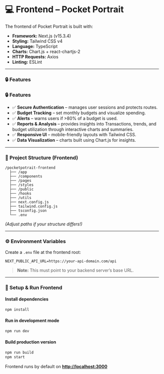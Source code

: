 # 💻 Frontend – Pocket Portrait

The frontend of Pocket Portrait is built with:

* **Framework:** Next.js (v15.3.4)
* **Styling:** Tailwind CSS v4
* **Language:** TypeScript
* **Charts:** Chart.js + react-chartjs-2
* **HTTP Requests:** Axios
* **Linting:** ESLint

---

### 🔒 Features

### 🔒 Features

- ✅ **Secure Authentication** – manages user sessions and protects routes.
- ✅ **Budget Tracking** – set monthly budgets and visualize spending.
- ✅ **Alerts** – warns users if >80% of a budget is used.
- ✅ **Reports & Analysis** – provides insights into Transactions, trends, and budget utilization through interactive charts and summaries.
- ✅ **Responsive UI** – mobile-friendly layouts with Tailwind CSS.
- ✅ **Data Visualization** – charts built using Chart.js for insights.

---

### 🌳 Project Structure (Frontend)

```
/pocketpotrait-frontend
  ├── /app
  ├── /components
  ├── /pages
  ├── /styles
  ├── /public
  ├── /hooks
  ├── /utils
  ├── next.config.js
  ├── tailwind.config.js
  ├── tsconfig.json
  └── .env
```

*(Adjust paths if your structure differs!)*

---

### ⚙️ Environment Variables

Create a `.env` file at the frontend root:

```
NEXT_PUBLIC_API_URL=https://your-api-domain.com/api
```

> **Note:** This must point to your backend server’s base URL.

---

### 🚀 Setup & Run Frontend

#### Install dependencies

```bash
npm install
```

#### Run in development mode

```bash
npm run dev
```

#### Build production version

```bash
npm run build
npm start
```

Frontend runs by default on **[http://localhost:3000](http://localhost:3000)**

